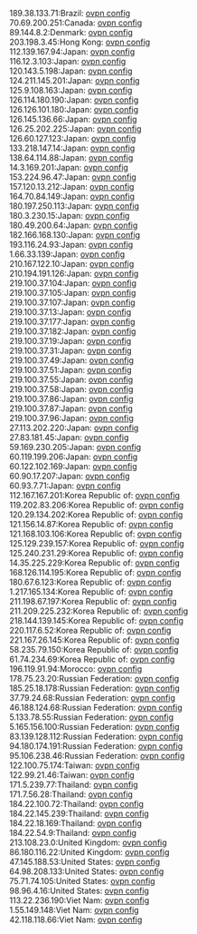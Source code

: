 189.38.133.71:Brazil: [ovpn config](vpn/189_38_133_71.ovpn)  
70.69.200.251:Canada: [ovpn config](vpn/70_69_200_251.ovpn)  
89.144.8.2:Denmark: [ovpn config](vpn/89_144_8_2.ovpn)  
203.198.3.45:Hong Kong: [ovpn config](vpn/203_198_3_45.ovpn)  
112.139.167.94:Japan: [ovpn config](vpn/112_139_167_94.ovpn)  
116.12.3.103:Japan: [ovpn config](vpn/116_12_3_103.ovpn)  
120.143.5.198:Japan: [ovpn config](vpn/120_143_5_198.ovpn)  
124.211.145.201:Japan: [ovpn config](vpn/124_211_145_201.ovpn)  
125.9.108.163:Japan: [ovpn config](vpn/125_9_108_163.ovpn)  
126.114.180.190:Japan: [ovpn config](vpn/126_114_180_190.ovpn)  
126.126.101.180:Japan: [ovpn config](vpn/126_126_101_180.ovpn)  
126.145.136.66:Japan: [ovpn config](vpn/126_145_136_66.ovpn)  
126.25.202.225:Japan: [ovpn config](vpn/126_25_202_225.ovpn)  
126.60.127.123:Japan: [ovpn config](vpn/126_60_127_123.ovpn)  
133.218.147.14:Japan: [ovpn config](vpn/133_218_147_14.ovpn)  
138.64.114.88:Japan: [ovpn config](vpn/138_64_114_88.ovpn)  
14.3.169.201:Japan: [ovpn config](vpn/14_3_169_201.ovpn)  
153.224.96.47:Japan: [ovpn config](vpn/153_224_96_47.ovpn)  
157.120.13.212:Japan: [ovpn config](vpn/157_120_13_212.ovpn)  
164.70.84.149:Japan: [ovpn config](vpn/164_70_84_149.ovpn)  
180.197.250.113:Japan: [ovpn config](vpn/180_197_250_113.ovpn)  
180.3.230.15:Japan: [ovpn config](vpn/180_3_230_15.ovpn)  
180.49.200.64:Japan: [ovpn config](vpn/180_49_200_64.ovpn)  
182.166.168.130:Japan: [ovpn config](vpn/182_166_168_130.ovpn)  
193.116.24.93:Japan: [ovpn config](vpn/193_116_24_93.ovpn)  
1.66.33.139:Japan: [ovpn config](vpn/1_66_33_139.ovpn)  
210.167.122.10:Japan: [ovpn config](vpn/210_167_122_10.ovpn)  
210.194.191.126:Japan: [ovpn config](vpn/210_194_191_126.ovpn)  
219.100.37.104:Japan: [ovpn config](vpn/219_100_37_104.ovpn)  
219.100.37.105:Japan: [ovpn config](vpn/219_100_37_105.ovpn)  
219.100.37.107:Japan: [ovpn config](vpn/219_100_37_107.ovpn)  
219.100.37.13:Japan: [ovpn config](vpn/219_100_37_13.ovpn)  
219.100.37.177:Japan: [ovpn config](vpn/219_100_37_177.ovpn)  
219.100.37.182:Japan: [ovpn config](vpn/219_100_37_182.ovpn)  
219.100.37.19:Japan: [ovpn config](vpn/219_100_37_19.ovpn)  
219.100.37.31:Japan: [ovpn config](vpn/219_100_37_31.ovpn)  
219.100.37.49:Japan: [ovpn config](vpn/219_100_37_49.ovpn)  
219.100.37.51:Japan: [ovpn config](vpn/219_100_37_51.ovpn)  
219.100.37.55:Japan: [ovpn config](vpn/219_100_37_55.ovpn)  
219.100.37.58:Japan: [ovpn config](vpn/219_100_37_58.ovpn)  
219.100.37.86:Japan: [ovpn config](vpn/219_100_37_86.ovpn)  
219.100.37.87:Japan: [ovpn config](vpn/219_100_37_87.ovpn)  
219.100.37.96:Japan: [ovpn config](vpn/219_100_37_96.ovpn)  
27.113.202.220:Japan: [ovpn config](vpn/27_113_202_220.ovpn)  
27.83.181.45:Japan: [ovpn config](vpn/27_83_181_45.ovpn)  
59.169.230.205:Japan: [ovpn config](vpn/59_169_230_205.ovpn)  
60.119.199.206:Japan: [ovpn config](vpn/60_119_199_206.ovpn)  
60.122.102.169:Japan: [ovpn config](vpn/60_122_102_169.ovpn)  
60.90.17.207:Japan: [ovpn config](vpn/60_90_17_207.ovpn)  
60.93.7.71:Japan: [ovpn config](vpn/60_93_7_71.ovpn)  
112.167.167.201:Korea Republic of: [ovpn config](vpn/112_167_167_201.ovpn)  
119.202.83.206:Korea Republic of: [ovpn config](vpn/119_202_83_206.ovpn)  
120.29.134.202:Korea Republic of: [ovpn config](vpn/120_29_134_202.ovpn)  
121.156.14.87:Korea Republic of: [ovpn config](vpn/121_156_14_87.ovpn)  
121.168.103.106:Korea Republic of: [ovpn config](vpn/121_168_103_106.ovpn)  
125.129.239.157:Korea Republic of: [ovpn config](vpn/125_129_239_157.ovpn)  
125.240.231.29:Korea Republic of: [ovpn config](vpn/125_240_231_29.ovpn)  
14.35.225.229:Korea Republic of: [ovpn config](vpn/14_35_225_229.ovpn)  
168.126.114.195:Korea Republic of: [ovpn config](vpn/168_126_114_195.ovpn)  
180.67.6.123:Korea Republic of: [ovpn config](vpn/180_67_6_123.ovpn)  
1.217.165.134:Korea Republic of: [ovpn config](vpn/1_217_165_134.ovpn)  
211.198.67.197:Korea Republic of: [ovpn config](vpn/211_198_67_197.ovpn)  
211.209.225.232:Korea Republic of: [ovpn config](vpn/211_209_225_232.ovpn)  
218.144.139.145:Korea Republic of: [ovpn config](vpn/218_144_139_145.ovpn)  
220.117.6.52:Korea Republic of: [ovpn config](vpn/220_117_6_52.ovpn)  
221.167.26.145:Korea Republic of: [ovpn config](vpn/221_167_26_145.ovpn)  
58.235.79.150:Korea Republic of: [ovpn config](vpn/58_235_79_150.ovpn)  
61.74.234.69:Korea Republic of: [ovpn config](vpn/61_74_234_69.ovpn)  
196.119.91.94:Morocco: [ovpn config](vpn/196_119_91_94.ovpn)  
178.75.23.20:Russian Federation: [ovpn config](vpn/178_75_23_20.ovpn)  
185.25.18.178:Russian Federation: [ovpn config](vpn/185_25_18_178.ovpn)  
37.79.24.68:Russian Federation: [ovpn config](vpn/37_79_24_68.ovpn)  
46.188.124.68:Russian Federation: [ovpn config](vpn/46_188_124_68.ovpn)  
5.133.78.55:Russian Federation: [ovpn config](vpn/5_133_78_55.ovpn)  
5.165.156.100:Russian Federation: [ovpn config](vpn/5_165_156_100.ovpn)  
83.139.128.112:Russian Federation: [ovpn config](vpn/83_139_128_112.ovpn)  
94.180.174.191:Russian Federation: [ovpn config](vpn/94_180_174_191.ovpn)  
95.106.238.46:Russian Federation: [ovpn config](vpn/95_106_238_46.ovpn)  
122.100.75.174:Taiwan: [ovpn config](vpn/122_100_75_174.ovpn)  
122.99.21.46:Taiwan: [ovpn config](vpn/122_99_21_46.ovpn)  
171.5.239.77:Thailand: [ovpn config](vpn/171_5_239_77.ovpn)  
171.7.56.28:Thailand: [ovpn config](vpn/171_7_56_28.ovpn)  
184.22.100.72:Thailand: [ovpn config](vpn/184_22_100_72.ovpn)  
184.22.145.239:Thailand: [ovpn config](vpn/184_22_145_239.ovpn)  
184.22.18.169:Thailand: [ovpn config](vpn/184_22_18_169.ovpn)  
184.22.54.9:Thailand: [ovpn config](vpn/184_22_54_9.ovpn)  
213.108.23.0:United Kingdom: [ovpn config](vpn/213_108_23_0.ovpn)  
86.180.116.22:United Kingdom: [ovpn config](vpn/86_180_116_22.ovpn)  
47.145.188.53:United States: [ovpn config](vpn/47_145_188_53.ovpn)  
64.98.208.133:United States: [ovpn config](vpn/64_98_208_133.ovpn)  
75.71.74.105:United States: [ovpn config](vpn/75_71_74_105.ovpn)  
98.96.4.16:United States: [ovpn config](vpn/98_96_4_16.ovpn)  
113.22.236.190:Viet Nam: [ovpn config](vpn/113_22_236_190.ovpn)  
1.55.149.148:Viet Nam: [ovpn config](vpn/1_55_149_148.ovpn)  
42.118.118.66:Viet Nam: [ovpn config](vpn/42_118_118_66.ovpn)  
